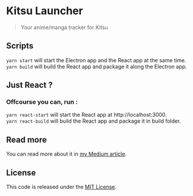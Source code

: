 # Kitsu Launcher

> Your anime/manga tracker for Kitsu

## Scripts

`yarn start` will start the Electron app and the React app at the same time.  
`yarn build` will build the React app and package it along the Electron app.

## Just React ?

### Offcourse you can, run :

`yarn react-start` will start the React app at http://localhost:3000.  
`yarn react-build` will build the React app and package it in build folder.

## Read more

You can read more about it in [my Medium article](https://medium.com/@yogeshkumarr/production-ready-electron-app-using-react-and-parcel-web-bundler-74dcda63f148).

## License

This code is released under the [MIT License](LICENSE).

[amazon]: https://www.amazon.in/hz/wishlist/ls/3I9KPDRC6QI5K
[badge_amazon]: https://kumarryogeshh.github.io/badges/amazon.svg
